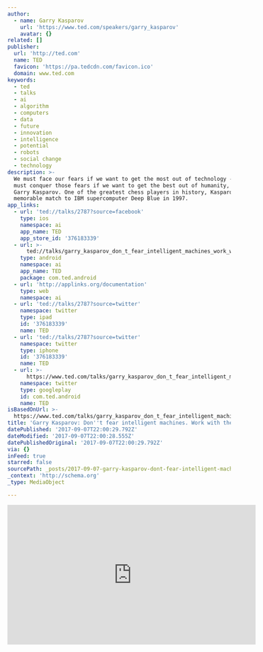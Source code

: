 ```yaml
---
author:
  - name: Garry Kasparov
    url: 'https://www.ted.com/speakers/garry_kasparov'
    avatar: {}
related: []
publisher:
  url: 'http://ted.com'
  name: TED
  favicon: 'https://pa.tedcdn.com/favicon.ico'
  domain: www.ted.com
keywords:
  - ted
  - talks
  - ai
  - algorithm
  - computers
  - data
  - future
  - innovation
  - intelligence
  - potential
  - robots
  - social change
  - technology
description: >-
  We must face our fears if we want to get the most out of technology -- and we
  must conquer those fears if we want to get the best out of humanity, says
  Garry Kasparov. One of the greatest chess players in history, Kasparov lost a
  memorable match to IBM supercomputer Deep Blue in 1997.
app_links:
  - url: 'ted://talks/2787?source=facebook'
    type: ios
    namespace: ai
    app_name: TED
    app_store_id: '376183339'
  - url: >-
      ted://talks/garry_kasparov_don_t_fear_intelligent_machines_work_with_them?source=facebook
    type: android
    namespace: ai
    app_name: TED
    package: com.ted.android
  - url: 'http://applinks.org/documentation'
    type: web
    namespace: ai
  - url: 'ted://talks/2787?source=twitter'
    namespace: twitter
    type: ipad
    id: '376183339'
    name: TED
  - url: 'ted://talks/2787?source=twitter'
    namespace: twitter
    type: iphone
    id: '376183339'
    name: TED
  - url: >-
      https://www.ted.com/talks/garry_kasparov_don_t_fear_intelligent_machines_work_with_them
    namespace: twitter
    type: googleplay
    id: com.ted.android
    name: TED
isBasedOnUrl: >-
  https://www.ted.com/talks/garry_kasparov_don_t_fear_intelligent_machines_work_with_them
title: 'Garry Kasparov: Don''t fear intelligent machines. Work with them'
datePublished: '2017-09-07T22:00:29.792Z'
dateModified: '2017-09-07T22:00:28.555Z'
datePublishedOriginal: '2017-09-07T22:00:29.792Z'
via: {}
inFeed: true
starred: false
sourcePath: _posts/2017-09-07-garry-kasparov-dont-fear-intelligent-machines-work-with-t.md
_context: 'http://schema.org'
_type: MediaObject

---
```

<iframe src="https://cdn.embedly.com/widgets/media.html?src=https%3A%2F%2Fembed.ted.com%2Ftalks%2Fgarry_kasparov_don_t_fear_intelligent_machines_work_with_them&amp;url=https%3A%2F%2Fwww.ted.com%2Ftalks%2Fgarry_kasparov_don_t_fear_intelligent_machines_work_with_them&amp;image=https%3A%2F%2Fpe.tedcdn.com%2Fimages%2Fted%2F4ca203c69b8121984967b2a53d16ef58718dd5c7_240x180.jpg%3Flang%3Den&amp;key=b7d04c9b404c499eba89ee7072e1c4f7&amp;type=text%2Fhtml&amp;schema=ted" width="560" height="315" scrolling="no" frameborder="0" allowfullscreen="" style=""></iframe>